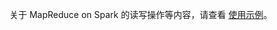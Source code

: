 关于 MapReduce on Spark 的读写操作等内容，请查看 [使用示例](http://hbase.apache.org/0.94/book/mapreduce.example.html?spm=5176.doc59511.2.3.yq4GRu#mapreduce.example.read)。
